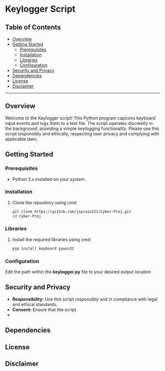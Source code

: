 # Keylogger Script

## Table of Contents

- [Overview](#overview)
- [Getting Started](#getting-started)
  - [Prerequisites](#prerequisites)
  - [Installation](#installation)
  - [Libraries](#libraries)
  - [Configuration](#configuration)
- [Security and Privacy](#security-and-privacy)
- [Dependencies](#dependencies)
- [License](#license)
- [Disclaimer](#disclaimer)

---

## Overview

Welcome to the Keylogger script! This Python program captures keyboard input events and logs them to a text file. The script operates discreetly in the background, providing a simple keylogging functionality. Please use this script responsibly and ethically, respecting user privacy and complying with applicable laws.

## Getting Started

### Prerequisites

- Python 3.x installed on your system.

### Installation

1. Clone the repository using cmd:

   ```bash
   git clone https://github.com/jaycain221/Cyber-Proj.git
   cd Cyber-Proj

### Libraries

1. Install the required libraries using cmd:

   ```bash
   pip install keyboard pywin32

### Configuration

Edit the path within the **keylogger.py** file to your desired output location

## Security and Privacy

- **Responsibility:** Use this script responsibly and in compliance with legal and ethical standards.
- **Consent:** Ensure that the script
- 



## Dependencies


## License

## Disclaimer